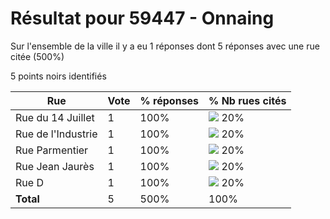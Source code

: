 # Résultat pour 59447 - Onnaing

Sur l'ensemble de la ville il y a eu 1 réponses dont 5 réponses avec une rue citée (500%)

5 points noirs identifiés

| Rue | Vote | % réponses | % Nb rues cités|
|-----|------|------------|----------------|
| Rue du 14 Juillet | 1 | 100% | <img src="../../img/bar_20.gif" />&nbsp;20%|
| Rue de l'Industrie | 1 | 100% | <img src="../../img/bar_20.gif" />&nbsp;20%|
| Rue Parmentier | 1 | 100% | <img src="../../img/bar_20.gif" />&nbsp;20%|
| Rue Jean Jaurès | 1 | 100% | <img src="../../img/bar_20.gif" />&nbsp;20%|
| Rue D | 1 | 100% | <img src="../../img/bar_20.gif" />&nbsp;20%|
| **Total** | 5 | 500% | 100%|
